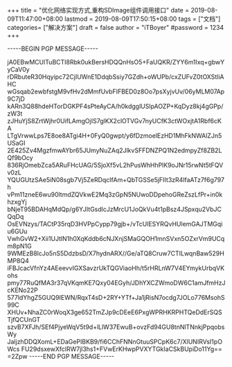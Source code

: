 +++
title = "优化网络实现方式,重构SDImage组件调用接口"
date = 2019-08-09T11:47:00+08:00
lastmod = 2019-08-09T17:50:15+08:00
tags = ["文档"]
categories= ["解决方案"]
draft = false
author = "iTBoyer"
#password = 1234
+++

-----BEGIN PGP MESSAGE-----

jA0EBwMCUlTuBCTI8Rbk0ukBersHDQQnHsO5+FaUQKR/ZYY6m1lxq+gbwYyCaV0y
rDRbuteR30Hqyipc72CjIUWnE1DdqbSsiy7GZdh+oWUPb/cxZUFvZ0tOXStliAHC
wGsqab2ewbfstgM9vfHv2dMmfUvbFIFBED0z8Oo7psXyjvUv/06yMLM07Ap9C7jD
kARn3Q88hdeHTorDGKPF4sPteAyCA/h0kdgglUSlpAOZP+KqDyz8kj4gGPp/zW3t
zJHuYjS8ZrtWjhr0UifLAmgOjIS7glKX2clOTVGv7nyUCfK3ctWOxjtA1Rbf6cKA
LTgVrwwLps7E8oe8ATgi4H+0FyQ0gwpt/y6fDzmoelEzHD1MhFkNWAlZJn5USaGI
2E425Zv4MgzfmwAYbr65JUmyNuZAq2JlkvSFFDNZPQ1N2edmpyZf8ZB2LQf9bOcy
836RjOmebZca5ARuFHcUAG/5SjoXf5vL2hPusWhHhPlK9oJNr15rwNt5tFQVv0zL
YQUGUtzSAe5iN08sgb7Vj5ZeRDqcIfAm+QbTGSSe5jFIIt3zR4lfaATz7f6g797h
vPm11zneE6wu90ltmdZQVkwE2Mq3zGpN5NUwoDDpehoGReZszLfPr+in0khzxgYj
bNjeT95BDAHqMdQp/g6YJItGsdlcJzMrcU1JoQkVu4t1pBsz4JSpxqu2VbJCQqDq
OsEVNzys/TACtP35rqD3HVPpCypp79gjb+/vTcUlESYRQvHUlemGAJTMGqiu6GUu
VwhGvW2+Xii1UJtlN1h0XqKddb6cNJXnjSMaGQOH1mnSVxn5OZxrVm9UCqm8pN1G
9WMEzB8lcJo5nS5DdzbsD/X7hydnARX//Ge/aTQ8Cruw7CTILwqnBaw529HMP8Q4
iFBJcacVfnYz4AEeevvIGXSavzrUkTQGViaoHh/t5rHRLnW7V4EYmykUrbqVKohs
pmy77RuQfMA3r37qVKqmKE7Qxy04EGyh/JDhYXCZWmoDW6C1amJfmHzJcKENo22P
577ldYhgZ5GUQ9IEWN/RqxT4sD+2RY+YTf+Ja1jRisN7ocdg7JOLo776MsohS99C
XHUv+NhaZC0rWoqX3ge652TmZJp9cDEeE6PxgWPRHKRPHTQeDdErSQSTjfQCUnGT
szvB7XFJh/SEf4PjyeWqV5t9d+lLlW37EwuB+ovzFd94GU8tnNlTNnkjPpqobsWy
JaljzhDDQXomL+EDaGePIBKB9/fi6CChFNNnGtuuSPCpK6c7/XlUNIRVsI1pOWcs
FU29dsxewXfclRW7jl3hs1+FVwErKHwpPVXYTGkIaCSkBUpiDo11Yg==
=2Zpw
-----END PGP MESSAGE-----
